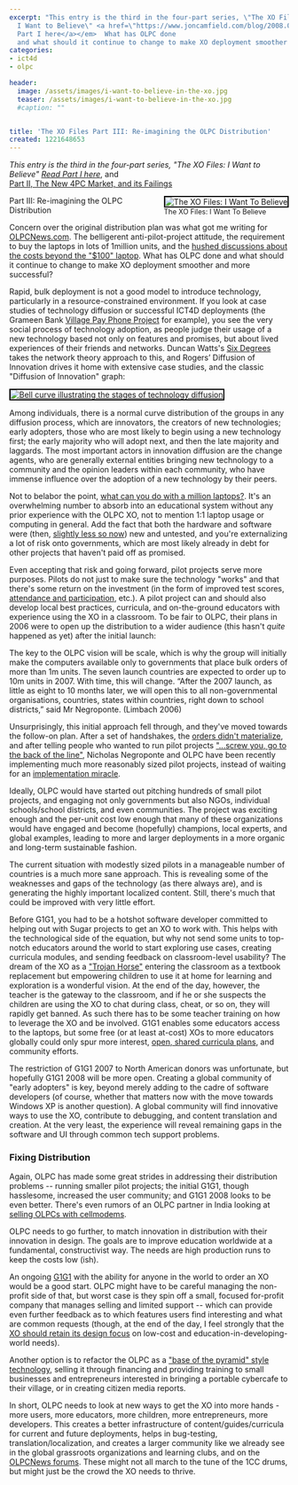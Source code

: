 ```yaml
---
excerpt: "This entry is the third in the four-part series, \"The XO Files:
  I Want to Believe\" <a href=\"https://www.joncamfield.com/blog/2008.09/i_want_to_believe.html\">Read
  Part I here</a></em>  What has OLPC done
  and what should it continue to change to make XO deployment smoother and more successful?"
categories:
- ict4d
- olpc

header:
  image: /assets/images/i-want-to-believe-in-the-xo.jpg
  teaser: /assets/images/i-want-to-believe-in-the-xo.jpg
  #caption: ""


title: 'The XO Files Part III: Re-imagining the OLPC Distribution'
created: 1221648653
---
```

<p><em>This entry is the third in the four-part series, "The XO Files: I Want to Believe" <a href="https://www.joncamfield.com/blog/2008.09/i_want_to_believe.html">Read Part I here</a></em>, and <br />
<a href="https://www.joncamfield.com/blog/2008.09/the_xo_files_part_ii_the_new_4.html">Part II, The New 4PC Market, and its Failings</a></em></p>

<div style="float: right; margin-left: 10px; margin-bottom: 10px;"><img alt="The XO Files: I Want To Believe" src="https://joncamfield.com/images/i-want-to-believe-in-the-xo_sm.jpg" style="border: 2px solid black;"><br><span style="font-size: 0.9em; margin-top: 0px;">The XO Files: I Want To Believe</span></div>Part III: Re-imagining the OLPC Distribution

<p>Concern over the original distribution plan was what got me writing for <a href="https://www.olpcnews.com">OLPCNews.com</a>.  The belligerent anti-pilot-project attitude, the requirement to buy the laptops in lots of 1million units, and the <a href="https://www.olpcnews.com/sales_talk/price/the_real_cost_of_the.html">hushed discussions about the costs beyond the "$100" laptop</a>.  What has OLPC done and what should it continue to change to make XO deployment smoother and more successful?</p>

<p>Rapid, bulk deployment is not a good model to introduce technology, particularly in a resource-constrained environment.  If you look at case studies of technology diffusion or successful ICT4D deployments (the Grameen Bank <a href="https://www.grameenfoundation.org/technology_center/village_phone/">Village Pay Phone Project</a> for example), you see the very social process of technology adoption, as people judge their usage of a new technology based not only on features and promises, but about lived experiences of their friends and networks. Duncan Watts's <u>Six Degrees</u> takes the network theory approach to this, and Rogers’ Diffusion of Innovation  drives it home with extensive case studies, and the classic "Diffusion of Innovation" graph:</p>

<a href="https://upload.wikimedia.org/wikipedia/en/4/45/DiffusionOfInnovation_s.png"><img src="https://www.olpcnews.com/images/DiffusionOfInnovation_s.png" alt="Bell curve illustrating the stages of technology diffusion" style="border: 2px solid black;"></a>

<p>Among individuals, there is a normal curve distribution of the groups in any diffusion process, which  are innovators, the creators of new technologies; early adopters, those who are most likely to begin using a new technology first; the early majority who will adopt next, and then the late majority and laggards.  The most important actors in innovation diffusion are the change agents, who are generally external entities bringing new technology to a community and the opinion leaders within each community, who have immense influence over the adoption of a new technology by their peers.</p>

<p>Not to belabor the point, <a href="https://en.wikipedia.org/wiki/Drunken_Sailor">what can you do with a million laptops?</a>.  It's an overwhelming number to absorb into an educational system without any prior experience with the OLPC XO, not to mention 1:1 laptop usage or computing in general.  Add the fact that both the hardware and software were (then, <a href="https://www.olpcnews.com/countries/peru/windows_xp_olpc_peru.html">slightly less so now</a>) new and untested, and you're externalizing a lot of risk onto governments, which are most likely already in debt for other projects that haven't paid off as promised.</p>

<p>Even accepting that risk and going forward, pilot projects serve more purposes.  Pilots do not just to make sure the technology "works" and that there's some return on the investment (in the form of improved test scores, <a href="https://www.olpcnews.com/countries/brazil/olpc_brazil_particiaption.html">attendance and participation</a>, etc.).  A pilot project can and should also develop local best practices, curricula, and on-the-ground educators with experience using the XO in a classroom.  To be fair to OLPC, their plans in 2006 were to open up the distribution to a wider audience (this hasn't <em>quite</em> happened as yet) after the initial launch:</p>

The key to the OLPC vision will be scale, which is why the group will initially make the computers available only to governments that place bulk orders of more than 1m units. The seven launch countries are expected to order up to 10m units in 2007.
With time, this will change. “After the 2007 launch, as little as eight to 10 months later, we will open this to all non-governmental organisations, countries, states within countries, right down to school districts,” said Mr Negroponte. (Limbach 2006)

<p>Unsurprisingly, this initial approach fell through, and they've moved towards the follow-on plan.  After a set of handshakes, the <a href="https://www.olpcnews.com/sales_talk/countries/olpc_waiting_for_xo-1_orders.html">orders didn't materialize</a>, and after telling people who wanted to run pilot projects <a href="https://www.olpctalks.com/nicholas_negroponte/negroponte_ted_speech.html">"...screw you, go to the back of the line"</a>, Nicholas Negroponte and OLPC have been recently implementing much more reasonably sized pilot projects, instead of waiting for an <a href="https://www.olpcnews.com/implementation/plan/implementation_miracle.html">implementation miracle</a>.</p>

<p>Ideally, OLPC would have started out pitching hundreds of small pilot projects, and engaging not only governments but also NGOs, individual schools/school districts, and even communities.  The project was exciting enough and the per-unit cost low enough that many of these organizations would have engaged and become (hopefully) champions, local experts, and global examples, leading to more and larger deployments in a more organic and long-term sustainable fashion.</p>

<p>The current situation with modestly sized pilots in a manageable number of countries is a much more sane approach. This is revealing some of the weaknesses and gaps of the technology (as there always are), and is generating the highly important localized content.  Still, there's much that could be improved with very little effort.</p>

<p>Before G1G1, you had to be a hotshot software developer committed to helping out with Sugar projects to get an XO to work with.  This helps with the technological side of the equation, but why not send some units to top-notch educators around the world to start exploring use cases, creating curricula modules, and sending feedback on classroom-level usability?  The dream of the XO as a <a href="https://www.olpcnews.com/people/negroponte/laptop_child_trojan_horse.html">"Trojan Horse"</a> entering the classroom as a textbook replacement but empowering children to use it at home for learning and exploration is a wonderful vision.  At the end of the day, however, the teacher is the gateway to the classroom, and if he or she suspects the children are using the XO to chat during class, cheat, or so on, they will rapidly get banned.  As such there has to be some teacher training on how to leverage the XO and be involved.  G1G1 enables some educators access to the laptops, but some free (or at least at-cost) XOs to more educators globally could only spur more interest, <a href="https://www.curriki.org/xwiki/bin/view/Main/GWTSearch#__terms=olpc">open, shared curricula plans</a>, and community efforts.</p>

<p>The restriction of G1G1 2007 to North American donors was unfortunate, but hopefully G1G1 2008 will be more open.  Creating a global community of "early adopters" is key, beyond merely adding to the cadre of software developers (of course, whether that matters now with the move towards Windows XP is another question).  A global community will find innovative ways to use the XO, contribute to debugging, and content translation and creation.  At the very least, the experience will reveal remaining gaps in the software and UI through common tech support problems.</p>

<h3>Fixing Distribution</h3>
Again, OLPC has made some great strides in addressing their distribution problems -- running smaller pilot projects; the initial G1G1, though hasslesome, increased the user community; and G1G1 2008 looks to be even better.  There's even rumors of an OLPC partner in India looking at <a href="https://joncamfield.com/blog/2008.07/olpcs_with_cellmodems.html">selling OLPCs with cellmodems</a>.

<p>OLPC needs to go further, to match innovation in distribution with their innovation in design.  The goals are to improve education worldwide at a fundamental, constructivist way.  The needs are high production runs to keep the costs low (ish).  </p>

<p>An ongoing <a href="https://www.olpcnews.com/sales_talk/g1g1/give_almost_1_get_1.html">G1G1</a> with the ability for anyone in the world to order an XO would be a good start.  OLPC might have to be careful managing the non-profit side of that, but worst case is they spin off a small, focused for-profit company that manages selling and limited support -- which can provide even further feedback as to which features users find interesting and what are common requests (though, at the end of the day, I feel strongly that the <a href="https://www.olpcnews.com/sales_talk/competition/the_xo_files_part_ii.html">XO should retain its design focus</a> on low-cost and education-in-developing-world needs).</p>

<p>Another option is to refactor the OLPC as a <a href="https://joncamfield.com/blog/2008.03/rethinking_the_olpc_distributi.html">"base of the pyramid" style technology</a>, selling it through financing and providing training to small businesses and entrepreneurs interested in bringing a portable cybercafe to their village, or in creating citizen media reports.</p>

<p>In short, OLPC needs to look at new ways to get the XO into more hands - more users, more educators, more children, more entrepreneurs, more developers.  This creates a better infrastructure of content/guides/curricula for current and future deployments, helps in bug-testing, translation/localization, and creates a larger community like we already see in the global grassroots organizations and learning clubs, and on the <a href="https://www.olpcnews.com/forums">OLPCNews forums</a>.  These might not all march to the tune of the 1CC drums, but might just be the crowd the XO needs to thrive.</p>
